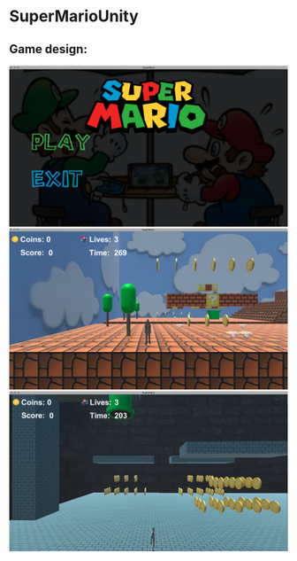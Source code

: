 # SuperMarioUnity

## Game design:

<img src="https://github.com/HadarPur/SuperMarioUnity/blob/master/Menu.png" />
<img src="https://github.com/HadarPur/SuperMarioUnity/blob/master/level1.png" />
<img src="https://github.com/HadarPur/SuperMarioUnity/blob/master/level1-screen2.png" />
